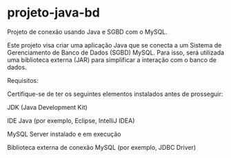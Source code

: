 # projeto-java-bd
Projeto de conexão usando Java e SGBD com o MySQL.

Este projeto visa criar uma aplicação Java que se conecta a um Sistema de Gerenciamento de Banco de Dados (SGBD) MySQL. 
Para isso, será utilizada uma biblioteca externa (JAR) para simplificar a interação com o banco de dados.

Requisitos:

Certifique-se de ter os seguintes elementos instalados antes de prosseguir:

JDK (Java Development Kit)

IDE Java (por exemplo, Eclipse, IntelliJ IDEA)

MySQL Server instalado e em execução

Biblioteca externa de conexão MySQL (por exemplo, JDBC Driver)

